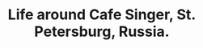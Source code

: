 ---
layout: post
category: photos
title: Life around Cafe Singer, St. Petersburg, Russia.
image: cafe-singer
---